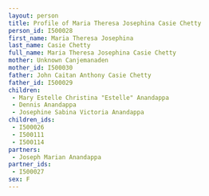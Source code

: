 ```yaml
---
layout: person
title: Profile of Maria Theresa Josephina Casie Chetty
person_id: I500028
first_name: Maria Theresa Josephina
last_name: Casie Chetty
full_name: Maria Theresa Josephina Casie Chetty
mother: Unknown Canjemanaden
mother_id: I500030
father: John Caitan Anthony Casie Chetty
father_id: I500029
children:
 - Mary Estelle Christina "Estelle" Anandappa
 - Dennis Anandappa
 - Josephine Sabina Victoria Anandappa
children_ids:
 - I500026
 - I500111
 - I500114
partners:
 - Joseph Marian Anandappa
partner_ids:
 - I500027
sex: F
---
```



